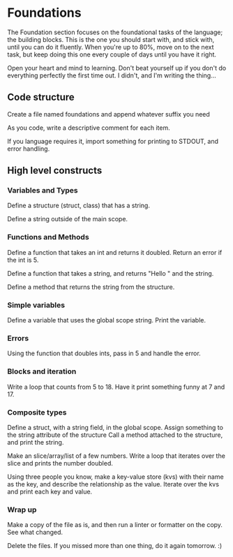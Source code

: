 # Foundations

The Foundation section focuses on the foundational tasks of the language;
the building blocks. This is the one you should start with, and stick with,
until you can do it fluently. When you're up to 80%, move on to the next
task, but keep doing this one every couple of days until you have it right.

Open your heart and mind to learning. Don't beat yourself up if you don't do 
everything perfectly the first time out. I didn't, and I'm writing the thing...

## Code structure

Create a file named foundations and append whatever suffix you need

As you code, write a descriptive comment for each item.

If you language requires it, import something for printing to STDOUT, and error handling.

## High level constructs

### Variables and Types

Define a structure (struct, class) that has a string.

Define a string outside of the main scope.

### Functions and Methods

Define a function that takes an int and returns it doubled.
Return an error if the int is 5.

Define a function that takes a string, and returns "Hello " and the string.

Define a method that returns the string from the structure.

### Simple variables

Define a variable that uses the global scope string.
  Print the variable.

### Errors
Using the function that doubles ints, pass in 5 and handle the error.

### Blocks and iteration
Write a loop that counts from 5 to 18.
  Have it print something funny at 7 and 17.

### Composite types
Define a struct, with a string field, in the global scope.
  Assign something to the string attribute of the structure
  Call a method attached to the structure, and print the string.

Make an slice/array/list of a few numbers.
  Write a loop that iterates over the slice and prints the number doubled.

Using three people you know, make a key-value store (kvs) with their name 
  as the key, and describe the relationship as the value.
  Iterate over the kvs and print each key and value.

### Wrap up

Make a copy of the file as is, and then run a linter or formatter on the copy.
See what changed.

Delete the files. If you missed more than one thing, do it again tomorrow.  :)

